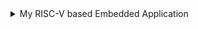 </details>
<details> 
  <summary> My RISC-V based Embedded Application </summary>
     I have chosen to design a Motion sensitive, under the cabinet LED light bar for kitchen or bathroom cabinets.  Specification of the application is as follows 
    
     1. Power button - controls power on off
     2. Warm light mode button - When pressed , warm light LEDs on the light bar are powered up
     2. Soft light mode button - when pressed , soft light LEDs on the light bar are powered up
     3. Brightness button - it's a toggle button when pressed it changes the current state of brightness to the opposit state (bright-> dim or dim->bright) 
     4. Motion sensor - detect the presence of a human/object and switches on the LED lights in default mode
     5. Motion sensor enable button - It's also a toggle button when pressed it changes the current state of operation to the other state (permanent ->motiona sensitive
     or motion sensitive -> permanent)    
     
</details>

